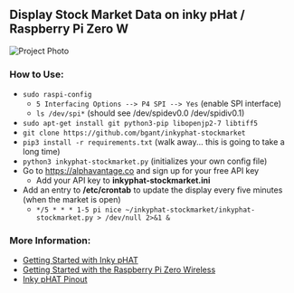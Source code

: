 ## Display Stock Market Data on inky pHat / Raspberry Pi Zero W

![Project Photo](../assets/inkyphat-stockmarket.png)

### How to Use:
* `sudo raspi-config`
  * `5 Interfacing Options --> P4 SPI --> Yes` (enable SPI interface)
  * `ls /dev/spi*` (should see /dev/spidev0.0  /dev/spidiv0.1)
* `sudo apt-get install git python3-pip libopenjp2-7 libtiff5`
* `git clone https://github.com/bgant/inkyphat-stockmarket`
* `pip3 install -r requirements.txt` (walk away... this is going to take a long time)
* `python3 inkyphat-stockmarket.py` (initializes your own config file)
* Go to https://alphavantage.co and sign up for your free API key
  * Add your API key to **inkyphat-stockmarket.ini**
* Add an entry to **/etc/crontab** to update the display every five minutes (when the market is open)
  * `*/5 * * * 1-5 pi nice ~/inkyphat-stockmarket/inkyphat-stockmarket.py > /dev/null 2>&1 &`

### More Information:
* [Getting Started with Inky pHAT](https://learn.pimoroni.com/tutorial/sandyj/getting-started-with-inky-phat)
* [Getting Started with the Raspberry Pi Zero Wireless](https://learn.sparkfun.com/tutorials/getting-started-with-the-raspberry-pi-zero-wireless)
* [Inky pHAT Pinout](https://pinout.xyz/pinout/inky_phat)
